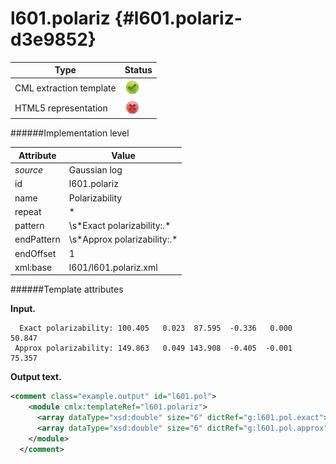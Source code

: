 # l601.polariz {#l601.polariz-d3e9852}


| Type                                                                                                                                                                                                  | Status                                                                                                                                                                                                |
|----|----|
| CML extraction template                                                                                                                                                                               | ![](/imgs/Total.png)                                                                                                                                                                                  |
| HTML5 representation                                                                                                                                                                                  | ![](/imgs/None.png)                                                                                                                                                                                   |

######Implementation level

| Attribute                                                                                                                                                                                             | Value                                                                                                                                                                                                 |
|----|----|
| *source*                                                                                                                                                                                              | Gaussian log                                                                                                                                                                                          |
| id                                                                                                                                                                                                    | l601.polariz                                                                                                                                                                                          |
| name                                                                                                                                                                                                  | Polarizability                                                                                                                                                                                        |
| repeat                                                                                                                                                                                                | \*                                                                                                                                                                                                    |
| pattern                                                                                                                                                                                               | \\s\*Exact polarizability:.\*                                                                                                                                                                         |
| endPattern                                                                                                                                                                                            | \\s\*Approx polarizability:.\*                                                                                                                                                                        |
| endOffset                                                                                                                                                                                             | 1                                                                                                                                                                                                     |
| xml:base                                                                                                                                                                                              | l601/l601.polariz.xml                                                                                                                                                                                 |

######Template attributes

**Input.**

      Exact polarizability: 100.405   0.023  87.595  -0.336   0.000  50.847
     Approx polarizability: 149.863   0.049 143.908  -0.405  -0.001  75.357
      

**Output text.**

```xml
<comment class="example.output" id="l601.pol">
    <module cmlx:templateRef="l601.polariz">
      <array dataType="xsd:double" size="6" dictRef="g:l601.pol.exact">100.405 0.023 87.595 -0.336 0.0 50.847</array>
      <array dataType="xsd:double" size="6" dictRef="g:l601.pol.approx">149.863 0.049 143.908 -0.405 -0.001 75.357</array>
    </module>
  </comment>
```
